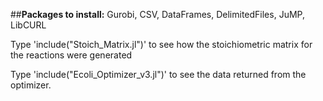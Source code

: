 ##**Packages to install:**
Gurobi, CSV, DataFrames, DelimitedFiles, JuMP, LibCURL

Type 'include("Stoich_Matrix.jl")' to see how the stoichiometric matrix for the reactions were generated

Type 'include("Ecoli_Optimizer_v3.jl")' to see the data returned from the
optimizer. 
